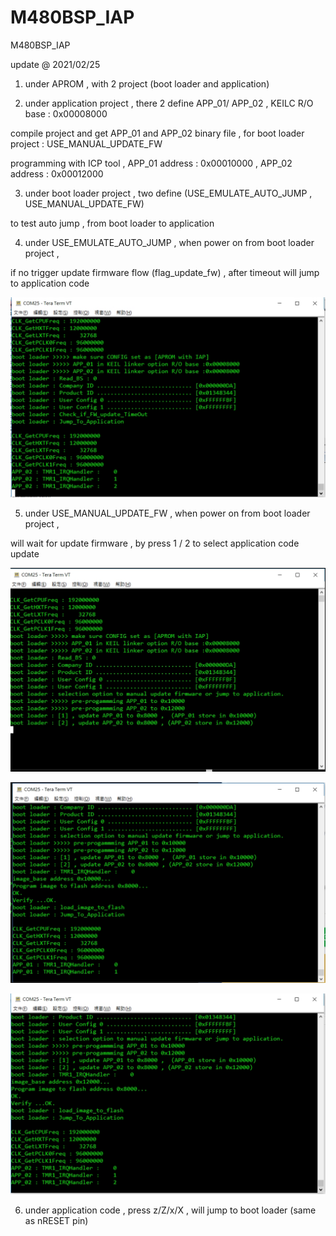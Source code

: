 # M480BSP_IAP
 M480BSP_IAP

update @ 2021/02/25

1. under APROM , with 2 project (boot loader and application)

2. under application project , there 2 define APP_01/ APP_02 , KEILC R/O base : 0x00008000

compile project and get APP_01 and APP_02 binary file , for boot loader project : USE_MANUAL_UPDATE_FW

programming with ICP tool , APP_01 address : 0x00010000 , APP_02 address : 0x00012000

3. under boot loader project , two define (USE_EMULATE_AUTO_JUMP , USE_MANUAL_UPDATE_FW) 

to test auto jump , from boot loader to application 

4. under USE_EMULATE_AUTO_JUMP , when power on from boot loader project , 

if no trigger update firmware flow (flag_update_fw) , after timeout will jump to application code

![image](https://github.com/released/M480BSP_IAP/blob/main/bootloader_timeout.jpg)

5. under USE_MANUAL_UPDATE_FW  , when power on from boot loader project , 

will wait for update firmware , by press 1 / 2 to select application code update

![image](https://github.com/released/M480BSP_IAP/blob/main/bootloader.jpg)

![image](https://github.com/released/M480BSP_IAP/blob/main/app01.jpg)

![image](https://github.com/released/M480BSP_IAP/blob/main/app02.jpg)

6. under application code , press z/Z/x/X , will jump to boot loader (same as nRESET pin)




